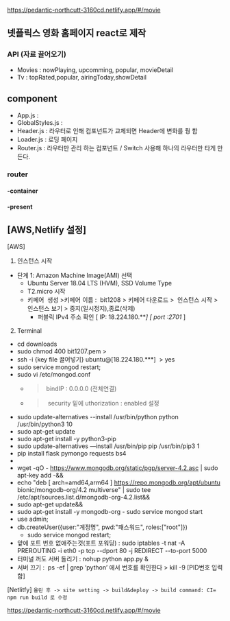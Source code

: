https://pedantic-northcutt-3160cd.netlify.app/#/movie

## 넷플릭스 영화 홈페이지 react로 제작

### API (자료 끌어오기)
 - Movies : nowPlaying, upcomming, popular, movieDetail
 - Tv : topRated,popular, airingToday,showDetail
## component
 - App.js : 
 - GlobalStyles.js :
 - Header.js : 라우터로 인해 컴포넌트가 교체되면 Header에 변화를 줭 함
 - Loader.js : 로딩 페이지
 - Router.js : 라우터만 관리 하는 컴포넌트 / Switch 사용해 하나의 라우터만 타게 만든다.
### router
#### -container
#### -present





## [AWS,Netlify 설정]
[AWS]

1. 인스턴스 시작
- 단계 1: Amazon Machine Image(AMI) 선택
	- Ubuntu Server 18.04 LTS (HVM), SSD Volume Type 
	- T2.micro 시작
	- 키페어  생성 >키페어 이름 :  bit1208 > 키페어 다운로드 >  인스턴스 시작 > 인스턴스 보기 > 중지(일시정지),종료(삭제)
		- 퍼블릭 IPv4 주소 확인 [ IP: 18.224.180.***] [ port :2701* ] 
		  

2. Terminal
- cd downloads 
- sudo chmod 400 bit1207.pem > 
- ssh -i {key file 끌어넣기} ubuntu@[18.224.180.***]  > yes
- sudo service mongod restart;
- sudo vi /etc/mongod.conf
	- >  bindIP : 0.0.0.0 (전체연결)
	- >  security 밑에 uthorization : enabled 설정
- sudo update-alternatives --install /usr/bin/python python /usr/bin/python3 10
- sudo apt-get update
- sudo apt-get install -y python3-pip
- sudo update-alternatives —install /usr/bin/pip pip /usr/bin/pip3 1
- pip install flask pymongo requests bs4
-
- wget -qO - https://www.mongodb.org/static/pgp/server-4.2.asc | sudo apt-key add -&&
- echo "deb [ arch=amd64,arm64 ] https://repo.mongodb.org/apt/ubuntu bionic/mongodb-org/4.2 multiverse" | sudo tee /etc/apt/sources.list.d/mongodb-org-4.2.list&&
- sudo apt-get update&&
- sudo apt-get install -y mongodb-org
		- sudo service mongod start
- use admin;
- db.createUser({user:"계정명", pwd:"패스워드", roles:["root"]})
	- sudo service mongod restart;
- 앞에 포트 번호 없애주는것(포트 포워딩) : sudo iptables -t nat -A PREROUTING -i eth0 -p tcp --dport 80 -j REDIRECT --to-port 5000
- 터미널 꺼도 서버 돌리기 : nohup python app.py &
- 서버 끄기 :  ps -ef | grep ‘python’ 에서 번호를 확인한다 > kill -9 [PID번호 입력함]
    



[Netlitfy]
`올린 후 -> site setting -> build&deploy -> build command: CI= npm run build 로 수정`


https://pedantic-northcutt-3160cd.netlify.app/#/movie
